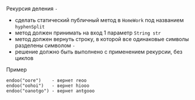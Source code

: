 Рекурсия деления `-`
- сделать статический публичный метод в `HomeWork` под названием `hyphenSplit`
- метод должен принимать на вход 1 параметр `String str`
- метод должен вернуть строку, в которой все одинаковые символы разделены символом `-`
- решение должно быть выполнено с применением рекурсии, без циклов

Пример
```
endoo("oore")    - вернет reoo
endoo("oohoi")   - вернет hiooo
endoo("oanotgo") - вернет antgooo
```